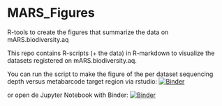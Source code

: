 # MARS_Figures
R-tools to create the figures that summarize the data on mARS.biodiversity.aq

This repo contains R-scripts (+ the data) in R-markdown to visualize the datasets registered on mARS.biodiversity.aq.

You can run the script to make the figure of the per dataset sequencing depth versus metabarcode target region via rstudio: [![Binder](https://mybinder.org/badge_logo.svg)](https://mybinder.org/v2/gh/biodiversity-aq/MARS_Figures/master?urlpath=rstudio)

or open de Jupyter Notebook with Binder: [![Binder](https://mybinder.org/badge_logo.svg)](https://mybinder.org/v2/gh/biodiversity-aq/MARS_Figures/master?urlpath=https%3A%2F%2Fgithub.com%2Fbiodiversity-aq%2FMARS_Figures%2Fblob%2Fmaster%2FMARS_Sequence_Figure.ipynb.json)

